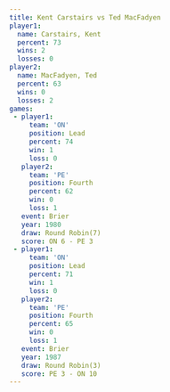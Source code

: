 ```yaml
---
title: Kent Carstairs vs Ted MacFadyen
player1:               
  name: Carstairs, Kent
  percent: 73          
  wins: 2              
  losses: 0            
player2:               
  name: MacFadyen, Ted 
  percent: 63          
  wins: 0              
  losses: 2            
games:
 - player1:        
     team: 'ON'    
     position: Lead
     percent: 74   
     win: 1        
     loss: 0       
   player2:          
     team: 'PE'      
     position: Fourth
     percent: 62     
     win: 0          
     loss: 1         
   event: Brier        
   year: 1980          
   draw: Round Robin(7)
   score: ON 6 - PE 3  
 - player1:        
     team: 'ON'    
     position: Lead
     percent: 71   
     win: 1        
     loss: 0       
   player2:          
     team: 'PE'      
     position: Fourth
     percent: 65     
     win: 0          
     loss: 1         
   event: Brier        
   year: 1987          
   draw: Round Robin(3)
   score: PE 3 - ON 10 
---
```

